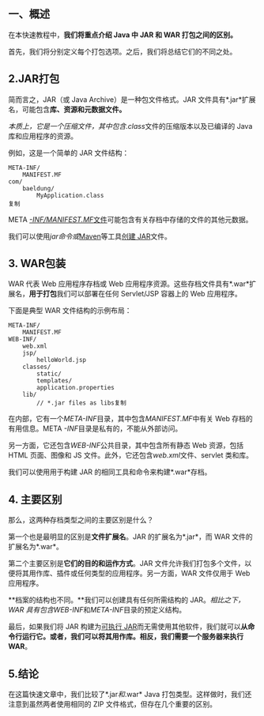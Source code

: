 ## **一、概述**

在本快速教程中，**我们将重点介绍 Java 中 JAR 和 WAR 打包之间的区别。**

首先，我们将分别定义每个打包选项。之后，我们将总结它们的不同之处。

## **2.JAR打包**

简而言之，JAR（或 Java Archive）是一种包文件格式。JAR 文件具有*.jar*扩展名，可能包含**库、资源和元数据文件。**

*本质上，它是一个压缩文件，其中包含.class*文件的压缩版本以及已编译的 Java 库和应用程序的资源。

例如，这是一个简单的 JAR 文件结构：

```plaintext
META-INF/
    MANIFEST.MF
com/
    baeldung/
        MyApplication.class
复制
```

META [*-INF/MANIFEST.MF*文件](https://www.baeldung.com/java-jar-executable-manifest-main-class)可能包含有关存档中存储的文件的其他元数据。

我们可以使用*jar命令或*[Maven](https://www.baeldung.com/executable-jar-with-maven)等工具[创建 JAR](https://www.baeldung.com/java-create-jar)文件。

## **3. WAR包装**

WAR 代表 Web 应用程序存档或 Web 应用程序资源。这些存档文件具有*.war*扩展名，**用于打包**我们可以部署在任何 Servlet/JSP 容器上的 Web 应用程序。

下面是典型 WAR 文件结构的示例布局：

```plaintext
META-INF/
    MANIFEST.MF
WEB-INF/
    web.xml
    jsp/
        helloWorld.jsp
    classes/
        static/
        templates/
        application.properties
    lib/
        // *.jar files as libs复制
```

在内部，它有一个*META-INF*目录，其中包含*MANIFEST.MF*中有关 Web 存档的有用信息。META *-INF*目录是私有的，不能从外部访问。

另一方面，它还包含*WEB-INF*公共目录，其中包含所有静态 Web 资源，包括 HTML 页面、图像和 JS 文件。此外，它还包含*web.xml*文件、servlet 类和库。

我们可以使用用于构建 JAR 的相同工具和命令来构建*.war*存档。

## **4. 主要区别**

那么，这两种存档类型之间的主要区别是什么？

第一个也是最明显的区别是**文件扩展名**。JAR 的扩展名为*.jar*，而 WAR 文件的扩展名为*.war*。

第二个主要区别是**它们的目的和运作方式**。JAR 文件允许我们打包多个文件，以便将其用作库、插件或任何类型的应用程序。另一方面，WAR 文件仅用于 Web 应用程序。

**档案的结构也不同。**我们可以创建具有任何所需结构的 JAR。*相比之下，WAR 具有包含WEB-INF*和*META-INF*目录的预定义结构。

最后，如果我们将 JAR 构建为[可执行 JAR](https://www.baeldung.com/executable-jar-with-maven)而无需使用其他软件，我们就可以**从命令行运行它。**或者，我们可以将其用作库。相反，我们**需要一个服务器来执行 WAR**。

## **5.结论**

在这篇快速文章中，我们比较了*.jar*和*.war* Java 打包类型。这样做时，我们还注意到虽然两者使用相同的 ZIP 文件格式，但存在几个重要的区别。